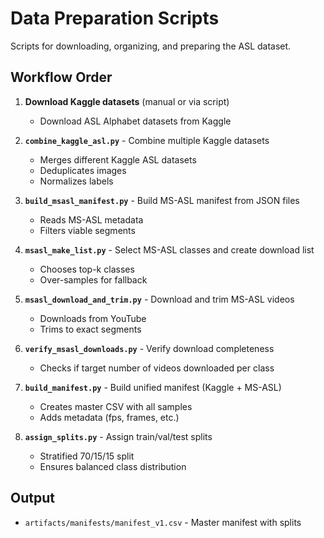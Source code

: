 # Data Preparation Scripts

Scripts for downloading, organizing, and preparing the ASL dataset.

## Workflow Order

1. **Download Kaggle datasets** (manual or via script)
   - Download ASL Alphabet datasets from Kaggle
   
2. **`combine_kaggle_asl.py`** - Combine multiple Kaggle datasets
   - Merges different Kaggle ASL datasets
   - Deduplicates images
   - Normalizes labels

3. **`build_msasl_manifest.py`** - Build MS-ASL manifest from JSON files
   - Reads MS-ASL metadata
   - Filters viable segments

4. **`msasl_make_list.py`** - Select MS-ASL classes and create download list
   - Chooses top-k classes
   - Over-samples for fallback

5. **`msasl_download_and_trim.py`** - Download and trim MS-ASL videos
   - Downloads from YouTube
   - Trims to exact segments

6. **`verify_msasl_downloads.py`** - Verify download completeness
   - Checks if target number of videos downloaded per class

7. **`build_manifest.py`** - Build unified manifest (Kaggle + MS-ASL)
   - Creates master CSV with all samples
   - Adds metadata (fps, frames, etc.)

8. **`assign_splits.py`** - Assign train/val/test splits
   - Stratified 70/15/15 split
   - Ensures balanced class distribution

## Output
- `artifacts/manifests/manifest_v1.csv` - Master manifest with splits
